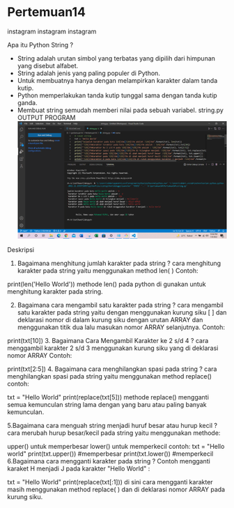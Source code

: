 # Pertemuan14
instagram instagram instagram

Apa itu Python String ?

- String adalah urutan simbol yang terbatas yang dipilih dari himpunan yang disebut alfabet.
- String adalah jenis yang paling populer di Python.
- Untuk membuatnya hanya dengan melampirkan karakter dalam tanda kutip.
- Python memperlakukan tanda kutip tunggal sama dengan tanda kutip ganda.
- Membuat string semudah memberi nilai pada sebuah variabel.
string.py
OUTPUT PROGRAM ![gambar 1](screenshot/string.PNG)

Deskripsi
1. Bagaimana menghitung jumlah karakter pada string ?
cara menghitung karakter pada string yaitu menggunakan method len( )
Contoh:

print(len('Hello World'))
methode len() pada python di gunakan untuk menghitung karakter pada string.

2. Bagaimana cara mengambil satu karakter pada string ?
cara mengambil satu karakter pada string yaitu dengan menggunakan kurung siku [ ] dan deklarasi nomor di dalam kurung siku dengan urutan ARRAY dan menggunakan titik dua lalu masukan nomor ARRAY selanjutnya.
Contoh:

print(txt[10])
3. Bagaimana Cara Mengambil Karakter ke 2 s/d 4 ?
cara menggambil karakter 2 s/d 3 menggunakan kurung siku yang di deklarasi nomor ARRAY
Contoh:

print(txt[2:5])
4. Bagaimana cara menghilangkan spasi pada string ?
cara menghilangkan spasi pada string yaitu menggunakan method replace()
contoh:

txt = "Hello World"
print(replace(txt[5]))
methode replace() mengganti semua kemunculan string lama dengan yang baru atau paling banyak kemunculan.

5.Bagaimana cara menguah string menjadi huruf besar atau hurup kecil ?
cara merubah hurup besar/kecil pada string yaitu menggunakan methode:

upper() untuk memperbesar
lower() untuk memperkecil
contoh:
txt = "Hello world"
print(txt.upper()) #memperbesar
print(txt.lower()) #memperkecil
6.Bagaimana cara mengganti karakter pada string ?
Contoh mengganti karaket H menjadi J pada karakter "Hello World" :

txt = "Hello World"
print(replace(txt[:1]))
di sini cara mengganti karakter masih menggunakan method replace( ) dan di deklarasi nomor ARRAY pada kurung siku.